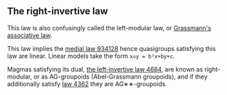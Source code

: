 ## The right-invertive law

This law is also confusingly called the left-modular law, or [Grassmann's associative law](https://arxiv.org/abs/1007.2285).

This law implies the [medial law 934128](https://teorth.github.io/equational_theories/implications/?934128) hence quasigroups satisfying this law are linear.  Linear models take the form `x◇y = b²x+by+c`.

Magmas satisfying its dual, [the left-invertive law 4684](https://teorth.github.io/equational_theories/implications/?4684), are known as right-modular, or as AG-groupoids (Abel-Grassmann groupoids), and if they additionally satisfy [law 4362](https://teorth.github.io/equational_theories/implications/?4362) they are AG∗∗-groupoids.
